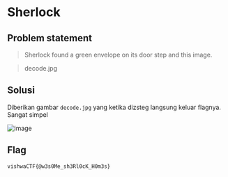 # Sherlock
## Problem statement
> Sherlock found a green envelope on its door step and this image.

> decode.jpg 

## Solusi
Diberikan gambar ```decode.jpg``` yang ketika dizsteg langsung keluar flagnya. Sangat simpel

![image](https://user-images.githubusercontent.com/73151823/111315397-eaf2e200-8694-11eb-80d5-4411df307607.png)

## Flag
```vishwaCTF{@w3s0Me_sh3Rl0cK_H0m3s}```
